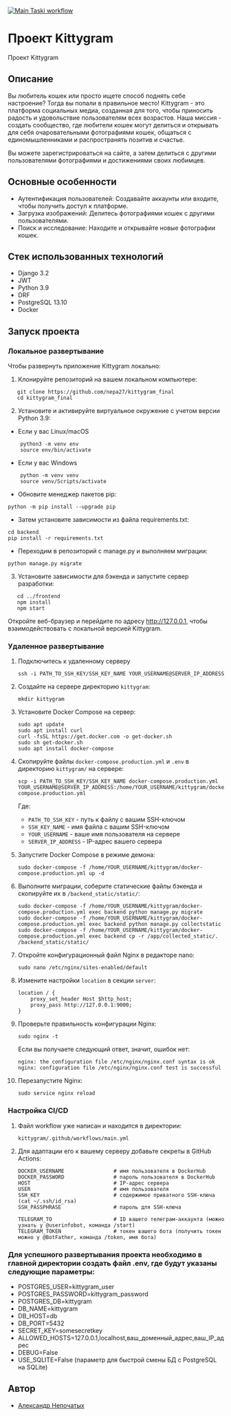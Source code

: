 [![Main Taski workflow](https://github.com/nepa27/kittygram_final/actions/workflows/main.yml/badge.svg)](https://github.com/nepa27/kittygram_final/actions/workflows/main.yml)
# Проект Kittygram
Проект Kittygram
## Описание
Вы любитель кошек или просто ищете способ поднять себе настроение? Тогда вы попали в правильное место! Kittygram - это платформа социальных медиа, созданная для того, чтобы приносить радость и удовольствие пользователям всех возрастов. Наша миссия - создать сообщество, где любители кошек могут делиться и открывать для себя очаровательными фотографиями кошек, общаться с единомышленниками и распространять позитив и счастье.

Вы можете зарегистрироваться на сайте, а затем делиться с другими пользователями фотографиями и достижениями своих любимцев.
## Основные особенности
- Аутентификация пользователей: Создавайте аккаунты или входите, чтобы получить доступ к платформе.
- Загрузка изображений: Делитесь фотографиями кошек с другими пользователями.
- Поиск и исследование: Находите и открывайте новые фотографии кошек.
## Стек использованных технологий
+ Django 3.2
+ JWT
+ Python 3.9
+ DRF
+ PostgreSQL 13.10
+ Docker

## Запуск проекта
### Локальное развертывание

Чтобы развернуть приложение Kittygram локально:

1. Клонируйте репозиторий на вашем локальном компьютере:

```
   git clone https://github.com/nepa27/kittygram_final
   cd kittygram_final
```
   
2. Установите и активируйте виртуальное окружение c учетом версии Python 3.9:
* Если у вас Linux/macOS

```
    python3 -m venv env
    source env/bin/activate
```

* Если у вас Windows

```
    python -m venv venv
    source venv/Scripts/activate
```

+ Обновите менеджер пакетов pip:

```
python -m pip install --upgrade pip
```

+ Затем установите зависимости из файла requirements.txt:

```
cd backend
pip install -r requirements.txt
```

+ Переходим в репозиторий с manage.py и выполняем миграции:

```
python manage.py migrate
```

3. Установите зависимости для бэкенда и запустите сервер разработки:
```
   cd ../frontend
   npm install
   npm start
```
Откройте веб-браузер и перейдите по адресу http://127.0.0.1, чтобы взаимодействовать с локальной версией Kittygram.


### Удаленное развертывание
1. Подключитесь к удаленному серверу

    ```
    ssh -i PATH_TO_SSH_KEY/SSH_KEY_NAME YOUR_USERNAME@SERVER_IP_ADDRESS 
    ```

2. Создайте на сервере директорию `kittygram`:

    ```
    mkdir kittygram
    ```

3. Установите Docker Compose на сервер:

    ```
    sudo apt update
    sudo apt install curl
    curl -fsSL https://get.docker.com -o get-docker.sh
    sudo sh get-docker.sh
    sudo apt install docker-compose
    ```

4. Скопируйте файлы `docker-compose.production.yml` и `.env` в директорию `kittygram/` на сервере:

    ```
    scp -i PATH_TO_SSH_KEY/SSH_KEY_NAME docker-compose.production.yml YOUR_USERNAME@SERVER_IP_ADDRESS:/home/YOUR_USERNAME/kittygram/docker-compose.production.yml
    ```
    
    Где:
    - `PATH_TO_SSH_KEY` - путь к файлу с вашим SSH-ключом
    - `SSH_KEY_NAME` - имя файла с вашим SSH-ключом
    - `YOUR_USERNAME` - ваше имя пользователя на сервере
    - `SERVER_IP_ADDRESS` - IP-адрес вашего сервера

5. Запустите Docker Compose в режиме демона:

    ```
    sudo docker-compose -f /home/YOUR_USERNAME/kittygram/docker-compose.production.yml up -d
    ```

6. Выполните миграции, соберите статические файлы бэкенда и скопируйте их в `/backend_static/static/`:

    ```
    sudo docker-compose -f /home/YOUR_USERNAME/kittygram/docker-compose.production.yml exec backend python manage.py migrate
    sudo docker-compose -f /home/YOUR_USERNAME/kittygram/docker-compose.production.yml exec backend python manage.py collectstatic
    sudo docker-compose -f /home/YOUR_USERNAME/kittygram/docker-compose.production.yml exec backend cp -r /app/collected_static/. /backend_static/static/
    ```

7. Откройте конфигурационный файл Nginx в редакторе nano:

    ```
    sudo nano /etc/nginx/sites-enabled/default
    ```

8. Измените настройки `location` в секции `server`:

    ```
    location / {
        proxy_set_header Host $http_host;
        proxy_pass http://127.0.0.1:9000;
    }
    ```

9. Проверьте правильность конфигурации Nginx:

    ```
    sudo nginx -t
    ```

    Если вы получаете следующий ответ, значит, ошибок нет:

    ```
    nginx: the configuration file /etc/nginx/nginx.conf syntax is ok
    nginx: configuration file /etc/nginx/nginx.conf test is successful
    ```

10. Перезапустите Nginx:

    ```
    sudo service nginx reload
    ```

### Настройка CI/CD

1. Файл workflow уже написан и находится в директории:

    ```
    kittygram/.github/workflows/main.yml
    ```

2. Для адаптации его к вашему серверу добавьте секреты в GitHub Actions:

    ```
    DOCKER_USERNAME                # имя пользователя в DockerHub
    DOCKER_PASSWORD                # пароль пользователя в DockerHub
    HOST                           # IP-адрес сервера
    USER                           # имя пользователя
    SSH_KEY                        # содержимое приватного SSH-ключа (cat ~/.ssh/id_rsa)
    SSH_PASSPHRASE                 # пароль для SSH-ключа

    TELEGRAM_TO                    # ID вашего телеграм-аккаунта (можно узнать у @userinfobot, команда /start)
    TELEGRAM_TOKEN                 # токен вашего бота (получить токен можно у @BotFather, команда /token, имя бота)
    ```

### Для успешного развертывания проекта необходимо в главной директории создать файл .env, где будут указаны следующие параметры:

- POSTGRES_USER=kittygram_user
- POSTGRES_PASSWORD=kittygram_password
- POSTGRES_DB=kittygram
- DB_NAME=kittygram
- DB_HOST=db
- DB_PORT=5432
- SECRET_KEY=somesecretkey
- ALLOWED_HOSTS=127.0.0.1,localhost,ваш_доменный_адрес,ваш_IP_адрес
- DEBUG=False
- USE_SQLITE=False (параметр для быстрой смены БД с PostgreSQL на SQLite)
## Автор

+ [Александр Непочатых](https://github.com/nepa27) 
